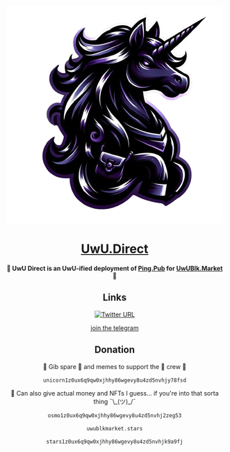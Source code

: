 <div align="center">

![UwU Direct](./public/uwublack.webp)

<h1><a href=https://uwu.direct>UwU.Direct</a></h1>

**🏴 UwU Direct is an UwU-ified deployment of <a href=https://github.com/ping-pub/explorer>Ping.Pub</a> for <a href=https://uwublk.market/>UwUBlk.Market</a> 🏴**

## Links
[![Twitter URL](https://img.shields.io/twitter/url/https/twitter.com/bukotsunikki.svg?style=social&label=Follow%20%40unicornandhax)](https://twitter.com/unicornandhax)

<a href=http://t.me/unicorn_black_market>join the telegram</a>
## Donation

🥺 Gib spare 🦄 and memes to support the 🏴 crew 🙏

```
unicorn1z0ux6q9qw0xjhhy86wgevy8u4zd5nvhjy78fsd
```

🤔 Can also give actual money and NFTs I guess... if you're into that sorta thing ¯\\\_(ツ)_/¯
```
osmo1z0ux6q9qw0xjhhy86wgevy8u4zd5nvhj2zeg53
```
```
uwublkmarket.stars
```
```
stars1z0ux6q9qw0xjhhy86wgevy8u4zd5nvhjk9a9fj
```

